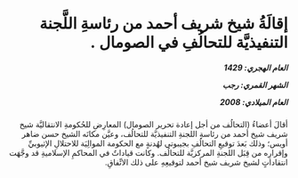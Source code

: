 <h1 dir="rtl">إقالَةُ شيخ شريف أحمد من رئاسةِ اللَّجنة التنفيذيَّة للتحالُفِ في الصومال .</h1>

<h5 dir="rtl">العام الهجري:  1429

الشهر القمري: رجب

العام الميلادي: 2008</h5>

<p dir="rtl">أقالَ أعضاءُ (التحالُف من أجل إعادة تحرير الصومال) المعارِضِ للحُكومةِ الانتقاليَّة شيخ شريف شيخ أحمد من رئاسةِ اللجنةِ التنفيذيَّة للتحالُف، وعيَّن مكانَه الشيخ حسن ضاهر أويس؛ وذلك بَعدَ توقيعِ التحالُفِ بجيبوتي لهُدنةٍ مع الحكومة الموالِيَة للاحتلالِ الإثيوبيِّ وإقرارِه من قِبَل اللجنةِ المركزيَّة للتحالُف. وكانت قياداتٌ في المحاكمِ الإسلاميةِ قد وجَّهَت انتقاداتٍ لشيخ شريف شيخ أحمد لتوقيعِهِ على ذلك الاتِّفاقِ.</p></br>
